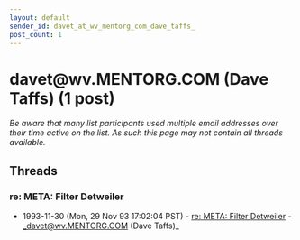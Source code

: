 ```yaml
---
layout: default
sender_id: davet_at_wv_mentorg_com_dave_taffs_
post_count: 1
---
```


# davet<span>@</span>wv.MENTORG.COM (Dave Taffs) (1 post)

_Be aware that many list participants used multiple email addresses over their time active on the list. As such this page may not contain all threads available._

## Threads

### re: META: Filter Detweiler
+ 1993-11-30 (Mon, 29 Nov 93 17:02:04 PST) - [re: META: Filter Detweiler](/archive/1993/11/e2ee52478a8dcaf6d9b6e000ea13166df498dfdffb4eda30ed9f0873fad661e2) - _davet@wv.MENTORG.COM (Dave Taffs)_

